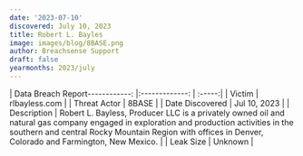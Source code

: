 ```yaml
---
date: '2023-07-10'
discovered: July 10, 2023
title: Robert L. Bayles
image: images/blog/8BASE.png
author: Breachsense Support
draft: false
yearmonths: 2023/july
---
```


| Data Breach Report------------:     |:-------------:    | :-----:|
| Victim      | rlbayless.com      | 
| Threat Actor      | 8BASE      | 
| Date Discovered      | Jul 10, 2023      | 
| Description      | Robert L. Bayless, Producer LLC is a privately owned oil and natural gas company engaged in exploration and production activities in the southern and central Rocky Mountain Region with offices in Denver, Colorado and Farmington, New Mexico.      | 
| Leak Size      | Unknown      | 

